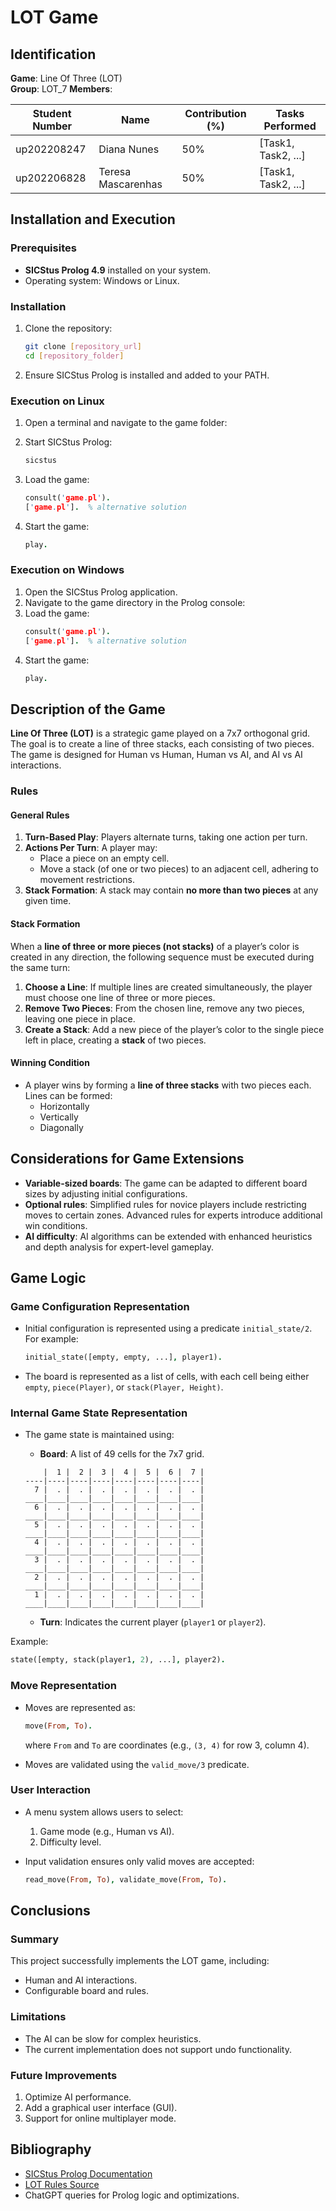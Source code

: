 # LOT Game

## Identification
**Game**: Line Of Three (LOT)  
**Group**: LOT_7
**Members**:

| Student Number | Name        | Contribution (%) | Tasks Performed                        |
|----------------|------------------|------------------|----------------------------------------|
| up202208247      | Diana Nunes          | 50%   | [Task1, Task2, ...]                   |
| up202206828      | Teresa Mascarenhas          | 50%   | [Task1, Task2, ...]                   |

## Installation and Execution
### Prerequisites
- **SICStus Prolog 4.9** installed on your system.
- Operating system: Windows or Linux.

### Installation
1. Clone the repository:
   ```bash
   git clone [repository_url]
   cd [repository_folder]
   ```

2. Ensure SICStus Prolog is installed and added to your PATH.

### Execution on Linux
1. Open a terminal and navigate to the game folder:
2. Start SICStus Prolog:
   ```bash
   sicstus
   ```

3. Load the game:
   ```prolog
   consult('game.pl').  
   ['game.pl'].  % alternative solution
   ```

4. Start the game:
   ```prolog
   play.
   ```

### Execution on Windows
1. Open the SICStus Prolog application.
2. Navigate to the game directory in the Prolog console:
3. Load the game:
   ```prolog
   consult('game.pl').  
   ['game.pl'].  % alternative solution
   ```
4. Start the game:
   ```prolog
   play.
   ```

## Description of the Game
**Line Of Three (LOT)** is a strategic game played on a 7x7 orthogonal grid. The goal is to create a line of three stacks, each consisting of two pieces. The game is designed for Human vs Human, Human vs AI, and AI vs AI interactions.

### **Rules**

#### **General Rules**
1. **Turn-Based Play**: Players alternate turns, taking one action per turn.
2. **Actions Per Turn**: A player may:
   - Place a piece on an empty cell.
   - Move a stack (of one or two pieces) to an adjacent cell, adhering to movement restrictions.
3. **Stack Formation**: A stack may contain **no more than two pieces** at any given time.

#### **Stack Formation**
When a **line of three or more pieces (not stacks)** of a player’s color is created in any direction, the following sequence must be executed during the same turn:

1. **Choose a Line**: If multiple lines are created simultaneously, the player must choose one line of three or more pieces.
2. **Remove Two Pieces**: From the chosen line, remove any two pieces, leaving one piece in place.
3. **Create a Stack**: Add a new piece of the player’s color to the single piece left in place,  creating a **stack** of two pieces.

#### **Winning Condition**
- A player wins by forming a **line of three stacks** with two pieces each. Lines can be formed:
  - Horizontally
  - Vertically
  - Diagonally


## Considerations for Game Extensions
- **Variable-sized boards**: The game can be adapted to different board sizes by adjusting initial configurations.
- **Optional rules**: Simplified rules for novice players include restricting moves to certain zones. Advanced rules for experts introduce additional win conditions.
- **AI difficulty**: AI algorithms can be extended with enhanced heuristics and depth analysis for expert-level gameplay.

## Game Logic
### Game Configuration Representation
- Initial configuration is represented using a predicate `initial_state/2`. For example:
  ```prolog
  initial_state([empty, empty, ...], player1).
  ```
- The board is represented as a list of cells, with each cell being either `empty`, `piece(Player)`, or `stack(Player, Height)`.

### Internal Game State Representation
- The game state is maintained using:
  - **Board**: A list of 49 cells for the 7x7 grid.
  
  ```
      |  1 |  2 |  3 |  4 |  5 |  6 |  7 |
  ----|----|----|----|----|----|----|----|
    7 |  . |  . |  . |  . |  . |  . |  . | 
  ____|____|____|____|____|____|____|____|
    6 |  . |  . |  . |  . |  . |  . |  . | 
  ____|____|____|____|____|____|____|____|
    5 |  . |  . |  . |  . |  . |  . |  . | 
  ____|____|____|____|____|____|____|____|
    4 |  . |  . |  . |  . |  . |  . |  . | 
  ____|____|____|____|____|____|____|____|
    3 |  . |  . |  . |  . |  . |  . |  . | 
  ____|____|____|____|____|____|____|____|
    2 |  . |  . |  . |  . |  . |  . |  . | 
  ____|____|____|____|____|____|____|____|
    1 |  . |  . |  . |  . |  . |  . |  . | 
  ____|____|____|____|____|____|____|____|
  ```
  - **Turn**: Indicates the current player (`player1` or `player2`).

Example:
```prolog
state([empty, stack(player1, 2), ...], player2).
```

### Move Representation
- Moves are represented as:
  ```prolog
  move(From, To).
  ```
  where `From` and `To` are coordinates (e.g., `(3, 4)` for row 3, column 4).

- Moves are validated using the `valid_move/3` predicate.

### User Interaction
- A menu system allows users to select:
  1. Game mode (e.g., Human vs AI).
  2. Difficulty level.

- Input validation ensures only valid moves are accepted:
  ```prolog
  read_move(From, To), validate_move(From, To).
  ```

## Conclusions
### Summary
This project successfully implements the LOT game, including:
- Human and AI interactions.
- Configurable board and rules.

### Limitations
- The AI can be slow for complex heuristics.
- The current implementation does not support undo functionality.

### Future Improvements
1. Optimize AI performance.
2. Add a graphical user interface (GUI).
3. Support for online multiplayer mode.

## Bibliography
- [SICStus Prolog Documentation](https://sicstus.sics.se/documentation.html)
- [LOT Rules Source](https://boardgamegeek.com/boardgame/127989/lot)
- ChatGPT queries for Prolog logic and optimizations.
